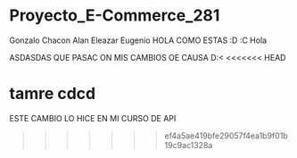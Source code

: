 # Proyecto_E-Commerce_281
Gonzalo
Chacon
Alan
Eleazar
Eugenio
HOLA COMO ESTAS :D :C
Hola

ASDASDAS QUE PASAC ON MIS CAMBIOS OE CAUSA D:<
<<<<<<< HEAD

tamre cdcd
=======
ESTE CAMBIO LO HICE EN MI CURSO DE API 
>>>>>>> ef4a5ae419bfe29057f4ea1b9f01b19c9ac1328a
